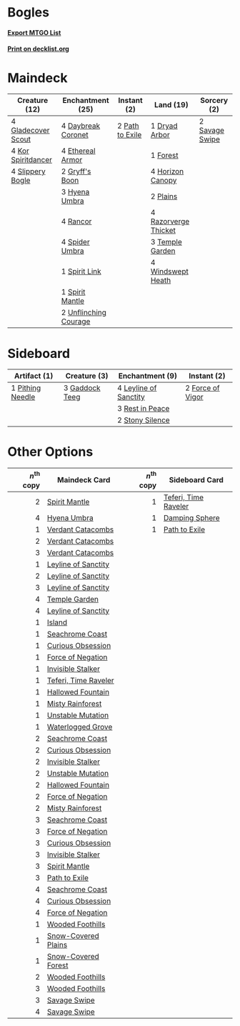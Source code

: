 # Bogles

#### [Export MTGO List](../collection/Bogles/Bogles.txt)
#### [Print on decklist.org](http://decklist.org/?deckmain=4%09Daybreak%20Coronet%0A1%09Dryad%20Arbor%0A4%09Ethereal%20Armor%0A1%09Forest%0A4%09Gladecover%20Scout%0A2%09Gryff's%20Boon%0A4%09Horizon%20Canopy%0A3%09Hyena%20Umbra%0A4%09Kor%20Spiritdancer%0A2%09Path%20to%20Exile%0A2%09Plains%0A4%09Rancor%0A4%09Razorverge%20Thicket%0A2%09Savage%20Swipe%0A4%09Slippery%20Bogle%0A4%09Spider%20Umbra%0A1%09Spirit%20Link%0A1%09Spirit%20Mantle%0A3%09Temple%20Garden%0A2%09Unflinching%20Courage%0A4%09Windswept%20Heath&deckside=2%09Force%20of%20Vigor%0A3%09Gaddock%20Teeg%0A4%09Leyline%20of%20Sanctity%0A1%09Pithing%20Needle%0A3%09Rest%20in%20Peace%0A2%09Stony%20Silence)
# Maindeck

|                                        Creature (12)                                        |                                        Enchantment (25)                                        |                                       Instant (2)                                        |                                           Land (19)                                           |                                       Sorcery (2)                                       |
|---------------------------------------------------------------------------------------------|------------------------------------------------------------------------------------------------|------------------------------------------------------------------------------------------|-----------------------------------------------------------------------------------------------|-----------------------------------------------------------------------------------------|
|4 [Gladecover Scout](http://gatherer.wizards.com/Pages/Card/Details.aspx?multiverseid=220082)|4 [Daybreak Coronet](http://gatherer.wizards.com/Pages/Card/Details.aspx?multiverseid=130635)   |2 [Path to Exile](http://gatherer.wizards.com/Pages/Card/Details.aspx?multiverseid=220511)|1 [Dryad Arbor](http://gatherer.wizards.com/Pages/Card/Details.aspx?multiverseid=136196)       |2 [Savage Swipe](http://gatherer.wizards.com/Pages/Card/Details.aspx?multiverseid=464127)|
|4 [Kor Spiritdancer](http://gatherer.wizards.com/Pages/Card/Details.aspx?multiverseid=446061)|4 [Ethereal Armor](http://gatherer.wizards.com/Pages/Card/Details.aspx?multiverseid=265414)     |                                                                                          |1 [Forest](http://gatherer.wizards.com/Pages/Card/Details.aspx?multiverseid=439860)            |                                                                                         |
|4 [Slippery Bogle](http://gatherer.wizards.com/Pages/Card/Details.aspx?multiverseid=150999)  |2 [Gryff's Boon](http://gatherer.wizards.com/Pages/Card/Details.aspx?multiverseid=409758)       |                                                                                          |4 [Horizon Canopy](http://gatherer.wizards.com/Pages/Card/Details.aspx?multiverseid=409571)    |                                                                                         |
|                                                                                             |3 [Hyena Umbra](http://gatherer.wizards.com/Pages/Card/Details.aspx?multiverseid=271150)        |                                                                                          |2 [Plains](http://gatherer.wizards.com/Pages/Card/Details.aspx?multiverseid=439856)            |                                                                                         |
|                                                                                             |4 [Rancor](http://gatherer.wizards.com/Pages/Card/Details.aspx?multiverseid=442175)             |                                                                                          |4 [Razorverge Thicket](http://gatherer.wizards.com/Pages/Card/Details.aspx?multiverseid=209407)|                                                                                         |
|                                                                                             |4 [Spider Umbra](http://gatherer.wizards.com/Pages/Card/Details.aspx?multiverseid=220555)       |                                                                                          |3 [Temple Garden](http://gatherer.wizards.com/Pages/Card/Details.aspx?multiverseid=405112)     |                                                                                         |
|                                                                                             |1 [Spirit Link](http://gatherer.wizards.com/Pages/Card/Details.aspx?multiverseid=129744)        |                                                                                          |4 [Windswept Heath](http://gatherer.wizards.com/Pages/Card/Details.aspx?multiverseid=405115)   |                                                                                         |
|                                                                                             |1 [Spirit Mantle](http://gatherer.wizards.com/Pages/Card/Details.aspx?multiverseid=220154)      |                                                                                          |                                                                                               |                                                                                         |
|                                                                                             |2 [Unflinching Courage](http://gatherer.wizards.com/Pages/Card/Details.aspx?multiverseid=446198)|                                                                                          |                                                                                               |                                                                                         |


# Sideboard

|                                       Artifact (1)                                        |                                      Creature (3)                                       |                                        Enchantment (9)                                         |                                        Instant (2)                                        |
|-------------------------------------------------------------------------------------------|-----------------------------------------------------------------------------------------|------------------------------------------------------------------------------------------------|-------------------------------------------------------------------------------------------|
|1 [Pithing Needle](http://gatherer.wizards.com/Pages/Card/Details.aspx?multiverseid=129526)|3 [Gaddock Teeg](http://gatherer.wizards.com/Pages/Card/Details.aspx?multiverseid=140188)|4 [Leyline of Sanctity](http://gatherer.wizards.com/Pages/Card/Details.aspx?multiverseid=204993)|2 [Force of Vigor](http://gatherer.wizards.com/Pages/Card/Details.aspx?multiverseid=464113)|
|                                                                                           |                                                                                         |3 [Rest in Peace](http://gatherer.wizards.com/Pages/Card/Details.aspx?multiverseid=442021)      |                                                                                           |
|                                                                                           |                                                                                         |2 [Stony Silence](http://gatherer.wizards.com/Pages/Card/Details.aspx?multiverseid=247425)      |                                                                                           |


# Other Options

|*n*<sup>th</sup> copy|                                         Maindeck Card                                         |*n*<sup>th</sup> copy|                                        Sideboard Card                                         |
|--------------------:|-----------------------------------------------------------------------------------------------|--------------------:|-----------------------------------------------------------------------------------------------|
|                    2|[Spirit Mantle](http://gatherer.wizards.com/Pages/Card/Details.aspx?multiverseid=220154)       |                    1|[Teferi, Time Raveler](http://gatherer.wizards.com/Pages/Card/Details.aspx?multiverseid=461148)|
|                    4|[Hyena Umbra](http://gatherer.wizards.com/Pages/Card/Details.aspx?multiverseid=271150)         |                    1|[Damping Sphere](http://gatherer.wizards.com/Pages/Card/Details.aspx?multiverseid=443101)      |
|                    1|[Verdant Catacombs](http://gatherer.wizards.com/Pages/Card/Details.aspx?multiverseid=405113)   |                    1|[Path to Exile](http://gatherer.wizards.com/Pages/Card/Details.aspx?multiverseid=220511)       |
|                    2|[Verdant Catacombs](http://gatherer.wizards.com/Pages/Card/Details.aspx?multiverseid=405113)   |                     |                                                                                               |
|                    3|[Verdant Catacombs](http://gatherer.wizards.com/Pages/Card/Details.aspx?multiverseid=405113)   |                     |                                                                                               |
|                    1|[Leyline of Sanctity](http://gatherer.wizards.com/Pages/Card/Details.aspx?multiverseid=204993) |                     |                                                                                               |
|                    2|[Leyline of Sanctity](http://gatherer.wizards.com/Pages/Card/Details.aspx?multiverseid=204993) |                     |                                                                                               |
|                    3|[Leyline of Sanctity](http://gatherer.wizards.com/Pages/Card/Details.aspx?multiverseid=204993) |                     |                                                                                               |
|                    4|[Temple Garden](http://gatherer.wizards.com/Pages/Card/Details.aspx?multiverseid=405112)       |                     |                                                                                               |
|                    4|[Leyline of Sanctity](http://gatherer.wizards.com/Pages/Card/Details.aspx?multiverseid=204993) |                     |                                                                                               |
|                    1|[Island](http://gatherer.wizards.com/Pages/Card/Details.aspx?multiverseid=439857)              |                     |                                                                                               |
|                    1|[Seachrome Coast](http://gatherer.wizards.com/Pages/Card/Details.aspx?multiverseid=209399)     |                     |                                                                                               |
|                    1|[Curious Obsession](http://gatherer.wizards.com/Pages/Card/Details.aspx?multiverseid=439692)   |                     |                                                                                               |
|                    1|[Force of Negation](http://gatherer.wizards.com/Pages/Card/Details.aspx?multiverseid=464001)   |                     |                                                                                               |
|                    1|[Invisible Stalker](http://gatherer.wizards.com/Pages/Card/Details.aspx?multiverseid=220041)   |                     |                                                                                               |
|                    1|[Teferi, Time Raveler](http://gatherer.wizards.com/Pages/Card/Details.aspx?multiverseid=461148)|                     |                                                                                               |
|                    1|[Hallowed Fountain](http://gatherer.wizards.com/Pages/Card/Details.aspx?multiverseid=97071)    |                     |                                                                                               |
|                    1|[Misty Rainforest](http://gatherer.wizards.com/Pages/Card/Details.aspx?multiverseid=405102)    |                     |                                                                                               |
|                    1|[Unstable Mutation](http://gatherer.wizards.com/Pages/Card/Details.aspx?multiverseid=1228)     |                     |                                                                                               |
|                    1|[Waterlogged Grove](http://gatherer.wizards.com/Pages/Card/Details.aspx?multiverseid=464198)   |                     |                                                                                               |
|                    2|[Seachrome Coast](http://gatherer.wizards.com/Pages/Card/Details.aspx?multiverseid=209399)     |                     |                                                                                               |
|                    2|[Curious Obsession](http://gatherer.wizards.com/Pages/Card/Details.aspx?multiverseid=439692)   |                     |                                                                                               |
|                    2|[Invisible Stalker](http://gatherer.wizards.com/Pages/Card/Details.aspx?multiverseid=220041)   |                     |                                                                                               |
|                    2|[Unstable Mutation](http://gatherer.wizards.com/Pages/Card/Details.aspx?multiverseid=1228)     |                     |                                                                                               |
|                    2|[Hallowed Fountain](http://gatherer.wizards.com/Pages/Card/Details.aspx?multiverseid=97071)    |                     |                                                                                               |
|                    2|[Force of Negation](http://gatherer.wizards.com/Pages/Card/Details.aspx?multiverseid=464001)   |                     |                                                                                               |
|                    2|[Misty Rainforest](http://gatherer.wizards.com/Pages/Card/Details.aspx?multiverseid=405102)    |                     |                                                                                               |
|                    3|[Seachrome Coast](http://gatherer.wizards.com/Pages/Card/Details.aspx?multiverseid=209399)     |                     |                                                                                               |
|                    3|[Force of Negation](http://gatherer.wizards.com/Pages/Card/Details.aspx?multiverseid=464001)   |                     |                                                                                               |
|                    3|[Curious Obsession](http://gatherer.wizards.com/Pages/Card/Details.aspx?multiverseid=439692)   |                     |                                                                                               |
|                    3|[Invisible Stalker](http://gatherer.wizards.com/Pages/Card/Details.aspx?multiverseid=220041)   |                     |                                                                                               |
|                    3|[Spirit Mantle](http://gatherer.wizards.com/Pages/Card/Details.aspx?multiverseid=220154)       |                     |                                                                                               |
|                    3|[Path to Exile](http://gatherer.wizards.com/Pages/Card/Details.aspx?multiverseid=220511)       |                     |                                                                                               |
|                    4|[Seachrome Coast](http://gatherer.wizards.com/Pages/Card/Details.aspx?multiverseid=209399)     |                     |                                                                                               |
|                    4|[Curious Obsession](http://gatherer.wizards.com/Pages/Card/Details.aspx?multiverseid=439692)   |                     |                                                                                               |
|                    4|[Force of Negation](http://gatherer.wizards.com/Pages/Card/Details.aspx?multiverseid=464001)   |                     |                                                                                               |
|                    1|[Wooded Foothills](http://gatherer.wizards.com/Pages/Card/Details.aspx?multiverseid=405116)    |                     |                                                                                               |
|                    1|[Snow-Covered Plains](http://gatherer.wizards.com/Pages/Card/Details.aspx?multiverseid=121267) |                     |                                                                                               |
|                    1|[Snow-Covered Forest](http://gatherer.wizards.com/Pages/Card/Details.aspx?multiverseid=121192) |                     |                                                                                               |
|                    2|[Wooded Foothills](http://gatherer.wizards.com/Pages/Card/Details.aspx?multiverseid=405116)    |                     |                                                                                               |
|                    3|[Wooded Foothills](http://gatherer.wizards.com/Pages/Card/Details.aspx?multiverseid=405116)    |                     |                                                                                               |
|                    3|[Savage Swipe](http://gatherer.wizards.com/Pages/Card/Details.aspx?multiverseid=464127)        |                     |                                                                                               |
|                    4|[Savage Swipe](http://gatherer.wizards.com/Pages/Card/Details.aspx?multiverseid=464127)        |                     |                                                                                               |

